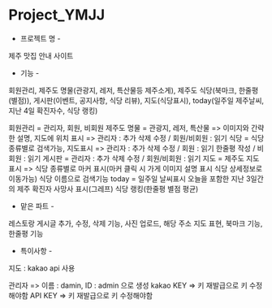 # Project_YMJJ

- 프로젝트 명 -

제주 맛집 안내 사이트

- 기능 - 

회원관리, 제주도 명물(관광지, 레저, 특산물등 제주소게), 제주도 식당(북마크, 한줄평(별점)), 게시판(이벤트, 공지사항, 식당 리뷰), 
지도(식당표시), today(일주일 제주날씨, 지난 4일 확진자수, 식당 랭킹)

회원관리 = 관리자, 회원, 비회원
제주도 명물 = 관광지, 레저, 특산물 => 이미지와 간략한 설명, 지도에 위치 표시 => 관리자 : 추가 삭제 수정 / 회원/비회원 : 읽기
식당 = 식당 종류별로 검색가능, 지도표시 => 관리자 : 추가 삭제 수정 / 회원 : 읽기 한줄평 작성 / 비회원 : 읽기
게시판 = 관리자 : 추가 삭제 수정 / 회원/비회원 : 읽기
지도 = 제주도 지도표시 => 식당 종류별로 마커 표시(마커 클릭 시 가게 이미지 설명 표시 식당 상세정보로 이동가능) 식당 이름으로 검색기능
today = 일주일 날씨표시 오늘을 포함한 지난 3일간의 제주 확진자 사망사 표시(그레프) 식당 랭킹(한줄평 별점 평균)

- 맡은 파트 - 

레스토랑 게시글 추가, 수정, 삭제 기능, 사진 업로드, 해당 주소 지도 표현, 북마크 기능, 한줄평 기능

- 특이사항 -

지도 : kakao api 사용

관리자 => 이름 : damin, ID : admin 으로 생성
kakao KEY => 키 재발급으로 키 수정해야함
API KEY => 키 재발급으로 키 수정해야함
